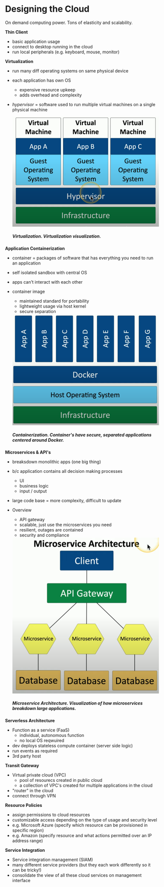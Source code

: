 # Designing the Cloud

On demand computing power. Tons of elasticity and scalability. 

**Thin Client**
- basic application usage
- connect to desktop running in the cloud
- run local peripherals (e.g. keyboard, mouse, monitor)

**Virtualization**
- run many diff operating systems on same physical device
-  each application has own OS
    - expensive resource upkeep
    - adds overhead and complexity
- *hypervisor* = software used to run multiple virtual machines on a single physical machine

    <img src="assets/virtualization.png" alt="virtualization" width="700"/>

    ##### *Virtualization*. Virtualization visualization.

**Application Containerization**
- container = packages of software that has everything you need to run an application
- self isolated sandbox with central OS
- apps can't interact with each other
- container image
    - maintained standard for portability
    - lightweight usage via host kernel
    - secure separation

    <img src="assets/container.png" alt="container" width="700"/>

    ##### *Containerization*. Container's have secure, separated applications centered around Docker.

**Microservices & API's**
- breaksdown monolithic apps (one big thing)
- b/c application contains all decision making processes
    - UI
    - business logic
    - input / output
- large code base = more complexity, difficult to update
- Overview
    - API gateway
    - scalable, just use the microservices you need
    - resilient, outages are contained
    - security and compliance

    <img src="assets/microservice.png" alt="microservice" width="700"/>

    ##### *Microservice Architecture*. Visualization of how microservices breakdown large applications.

**Serverless Architecture**
- Function as a service (FaaS)
    - individual, autonomous function
    - no local OS reqwuired
- dev deploys stateless compute container (server side logic)
- run events as required
- 3rd party host

**Transit Gateway**
- Virtual private cloud (VPC)
    - pool of resourecs created in public cloud
    - a collection of VPC's created for multiple applications in the cloud
- "router" in the cloud 
- connect through VPN

**Resource Policies**
- assign permissions to cloud resources
- customizable access depending on the type of usage and security level
- e.g. Microsoft Azure (specify which resource can be provisioned in specific region)
- e.g. Amazon (specify resource and what actions permitted over an IP address range)

**Service Integration**
- Service integration management (SIAM)
- many different service providers (but they each work differently so it can be tricky!)
- consolidate the view of all these cloud services on management interface
